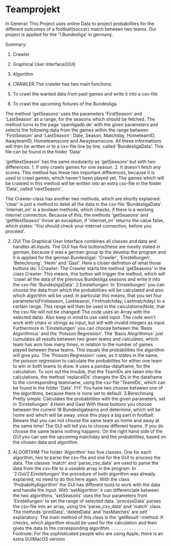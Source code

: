 # Teamprojekt

In General:
This Project uses online Data to project probabilities for the different outcomes of a football(soccer) match between two teams. Our project is applied for the '1.Bundesliga' in germany.

Summary:
1. Crawler
2. Graphical User Interface(GUI)
3. Algortihm

1. CRAWLER
The crawler has two main functions: 
  1. To crawl the wanted data from past games and write it into a csv-file
  2. To crawl the upcoming fixtures of the Bundesliga.

The method 'getSeasons' uses the parameters 'FirstSeason' and 'LastSeason' as a range, for the seasons which should be fetched. The method turns to the page 'openligadb.de' with the given parameters and selects the following data from the games within the range between 'FirstSeason' and 'LastSeason': Date, Season, Matchday, HometeamID, AwayteamID, Hometeamscore and Awayteamscore.
All these informations will then be written in to a csv-file line by line, called 'BundesligaData'. This file can be found in the folder 'Data'

'getNextSeason' has the same modularity as 'getSeasons' but with two differences: 1. If only crawls games for one season. 2. It doesn't fetch any scores. This method has these two important differences, because it is used to crawl games, which haven't been played yet. The games which will be crawled in this method will be written into an extra csv-file in the folder 'Data', called 'nextSeason'. 

The Crawler-class has another two methods, which are shortly explained: 
'clear' is just a method to delet all the data in the csv-file 'BundesligaData'.
'internet_on' is a boolean methods, which checks, if there is a working internet connection. Because of this, the methods 'getSeasons' and 'getNextSeason' throw an exception, if 'internet_on' returns the value false, which states: 'You should check your internet connection, before you proceed'.

2. GUI
The Graphical User Interface combines all classes and data and handles all inputs. The GUI has five buttons(these are mostly stated in german, because it was a german group tp the develop the program and it is applied for the german Bundesliga): 'Crawler', 'Einstellungen', 'Berechnung', 'Heim' and 'Gast'.
Here a closer definition of what those buttons do:
1.Crawler:
  The Crawler starts the method 'getSeasons' in the class Crawler. This means, this button will trigger the method, which will 'crawl     all the data of the previous Bundesliga seasons and write it into the csv-file 'BundesligaData'.
2.Einstellungen:
  In 'Einstellungen' you can choose the data from which the probabilities will be calculated and also which algorithm will be used. In     particular this means, that you set four parameters(Firstseason, Lastseason, Firstmatchday, Lastmatchday) to a certain range. This       range will then be used in the calculations(Note, that the csv-file will not be changed! The code uses an Array with the selected       data). Also keep in mind to use valid input. The code won't work with chars or strings as input, but will with invalid integers as       input.
  Furthermore in 'Einstellungen' you can choose between the 'Basis Algorithmus' and the 'Poisson Regression'. The 'Basis                   Alogrithmus' just cumulates all results between two given teams and calculates, which team has won how many times, in relation to the   number of games played between these teams. This equals the probabilities the algorithm will give you.
  The 'Poisson Regression' uses, as it states in the name, the poisson regression to calculate the probabilites for either one team to     win or both teams to draw. It uses a pandas-dataframe, for the calculation. To sort out the trouble, that the TeamIDs are taken into     the calculations, the method 'replaceIDs' changes the IDs in the dataframe to the corresponding teamname, using the csv-file             'TeamIDs', which can be found in the folder 'Data'.
  FIY: You have two choose between one of the algorithms, because there is none set to default.
3.Berechnung
  Pretty simple: Calculates the probabilities with the given parameters, set in 'Einstellungen'
4.Heim and Gast
  With these buttons you choose between the current 18 Bundesligateams and determine, which will be home and which will be away, since     this plays a big part in football. Beware that you can not choose the same team as home and away at the same time! The GUI will tell     you to choose different teams. If you do choose the same teams nothing happens.
On the right hand side of the GUI you can see the upcoming matchday and the probabilities, based on the chosen data and algorithm. 

3. ALGORTIHM
The folder 'Algorithm' has five classes. One for each algorithm, two to parse the csv-file and one for the GUI to process the data.
The classes 'match' and 'parse_csv_data' are used to parse the data from the csv-file to a useable array in the program.
In '2.Gui/2.Einstellungen' the procedure of both algorithm was already explained, no need to do this here again.
With the class 'ProbabilityAlgorithm' the GUI has different tools to work with the data and handle the input. With 'setAlgorithm' it can differenciate between the two algorithms. 'setSeasons' uses the four parameters from 'Einstellungen' to set the range of selected data. 'processData' parses the csv-file into an array, using the 'parse_csv_data' and 'match' class. The methods 'printData', 'deleteData' and 'hasMatches' are self explanatory.
The main method of this class is the 'getResult'-method. It checks, which algorithm should be used for the calculation and then gives the data to the corresponding algorithm.
.
.
.
.
.
.
.
.
.
.
.
.
.
.
.
.
.
.
.
Footnote: For the sophisticated people who are using Apple, there is an extra GUIMacOS version
